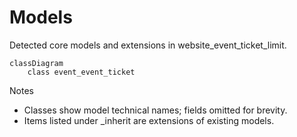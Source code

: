 # Models

Detected core models and extensions in website_event_ticket_limit.

```mermaid
classDiagram
    class event_event_ticket
```

Notes
- Classes show model technical names; fields omitted for brevity.
- Items listed under _inherit are extensions of existing models.
